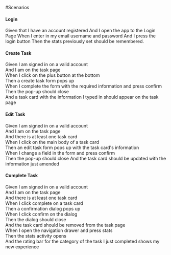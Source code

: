 #Scenarios
#### Login
Given that I have an account registered
And I open the app to the Login Page
When I enter in my email username and password
And I press the login button
Then the stats previously set should be remembered.
#### Create Task
Given I am signed in on a valid account  
And I am on the task page  
When I click on the plus button at the bottom  
Then a create task form pops up  
When I complete the form with the required information and press confirm  
Then the pop-up should close  
And a task card with the information I typed in should appear on the task page

#### Edit Task
Given I am signed in on a valid account  
And I am on the task page  
And there is at least one task card  
When I click on the main body of a task card  
Then an edit task form pops up with the task card's information  
When I change a field in the form and press confirm  
Then the pop-up should close
And the task card should be updated with the information just amended

#### Complete Task
Given I am signed in on a valid account  
And I am on the task page  
And there is at least one task card  
When I click complete on a task card  
Then a confirmation dialog pops up  
When I click confirm on the dialog  
Then the dialog should close  
And the task card should be removed from the task page  
When I open the navigation drawer and press stats  
Then the stats activity opens  
And the rating bar for the category of the task I just completed shows my new experience
